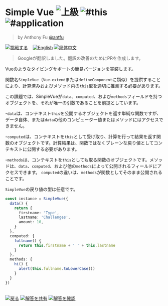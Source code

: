 <!--info-header-start--><h1>Simple Vue <img src="https://img.shields.io/badge/-%E4%B8%8A%E7%B4%9A-red" alt="上級"/> <img src="https://img.shields.io/badge/-%23this-999" alt="#this"/> <img src="https://img.shields.io/badge/-%23application-999" alt="#application"/></h1><blockquote><p>by Anthony Fu <a href="https://github.com/antfu" target="_blank">@antfu</a></p></blockquote><p><a href="https://tsch.js.org/6/play/ja" target="_blank"><img src="https://img.shields.io/badge/-%E6%8C%91%E6%88%A6%E3%81%99%E3%82%8B-3178c6?logo=typescript" alt="挑戦する"/></a> &nbsp;&nbsp;&nbsp;<a href="./README.md" target="_blank"><img src="https://img.shields.io/badge/-English-gray" alt="English"/></a>  <a href="./README.zh-CN.md" target="_blank"><img src="https://img.shields.io/badge/-%E7%AE%80%E4%BD%93%E4%B8%AD%E6%96%87-gray" alt="简体中文"/></a> </p><!--info-header-end-->

> Googleが翻訳しました。翻訳の改善のためにPRを作成します。

Vueのようなタイピングサポートの簡易バージョンを実装します。

関数名`SimpleVue`（`Vue.extend`または`defineComponent`に類似）を提供することにより、計算済みおよびメソッド内の`this`型を適切に推測する必要があります。

この課題では、SimpleVueが`data`、`computed`、および`methods`フィールドを持つオブジェクトを、それが唯一の引数であることを前提としています。

-`data`は、コンテキスト`this`を公開するオブジェクトを返す単純な関数ですが、データ自体、または`data`の他のコンピューター値またはメソッドにはアクセスできません。

-`computed`は、コンテキストを`this`として受け取り、計算を行って結果を返す関数のオブジェクトです。計算結果は、関数ではなくプレーンな戻り値としてコンテキストに公開する必要があります。

-`methods`は、コンテキストを`this`としても取る関数のオブジェクトです。メソッドは、`data`、`computed`、および他の`methods`によって公開されるフィールドにアクセスできます。 `computed`の違いは、`methods`が関数としてそのまま公開されることです。

`SimpleVue`の戻り値の型は任意です。

```ts
const instance = SimpleVue({
  data() {
    return {
      firstname: 'Type',
      lastname: 'Challenges',
      amount: 10,
    }
  },
  computed: {
    fullname() {
      return this.firstname + ' ' + this.lastname
    }
  },
  methods: {
    hi() {
      alert(this.fullname.toLowerCase())
    }
  }
})
```

<!--info-footer-start--><br><a href="../../README.ja.md" target="_blank"><img src="https://img.shields.io/badge/-%E6%88%BB%E3%82%8B-grey" alt="戻る"/></a> <a href="https://tsch.js.org/6/answer/ja" target="_blank"><img src="https://img.shields.io/badge/-%E8%A7%A3%E7%AD%94%E3%82%92%E5%85%B1%E6%9C%89-teal" alt="解答を共有"/></a> <a href="https://tsch.js.org/6/solutions" target="_blank"><img src="https://img.shields.io/badge/-%E8%A7%A3%E7%AD%94%E3%82%92%E7%A2%BA%E8%AA%8D-de5a77?logo=awesome-lists&logoColor=white" alt="解答を確認"/></a> <!--info-footer-end-->